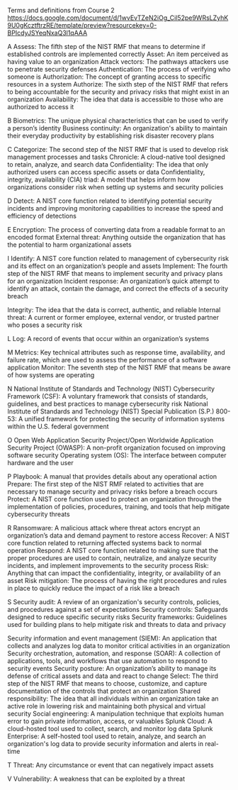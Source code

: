 Terms and definitions from Course 2
https://docs.google.com/document/d/1wvEvTZeN2iOg_Cil52pe9WRsLZyhK9U0gKcztftrzRE/template/preview?resourcekey=0-BPIcdyJSYeqNxaQ3l1qAAA

A
Assess: The fifth step of the NIST RMF that means to determine if established controls
are implemented correctly
Asset: An item perceived as having value to an organization
Attack vectors: The pathways attackers use to penetrate security defenses
Authentication: The process of verifying who someone is
Authorization: The concept of granting access to specific resources in a system
Authorize: The sixth step of the NIST RMF that refers to being accountable for the
security and privacy risks that might exist in an organization
Availability: The idea that data is accessible to those who are authorized to access it

B
Biometrics: The unique physical characteristics that can be used to verify a person’s
identity
Business continuity: An organization's ability to maintain their everyday productivity
by establishing risk disaster recovery plans

C
Categorize: The second step of the NIST RMF that is used to develop risk
management processes and tasks
Chronicle: A cloud-native tool designed to retain, analyze, and search data
Confidentiality: The idea that only authorized users can access specific assets or data
Confidentiality, integrity, availability (CIA) triad: A model that helps inform how
organizations consider risk when setting up systems and security policies

D
Detect: A NIST core function related to identifying potential security incidents and
improving monitoring capabilities to increase the speed and efficiency of detections

E
Encryption: The process of converting data from a readable format to an encoded
format
External threat: Anything outside the organization that has the potential to harm
organizational assets

I
Identify: A NIST core function related to management of cybersecurity risk and its
effect on an organization’s people and assets
Implement: The fourth step of the NIST RMF that means to implement security and
privacy plans for an organization
Incident response: An organization’s quick attempt to identify an attack, contain the
damage, and correct the effects of a security breach

Integrity: The idea that the data is correct, authentic, and reliable
Internal threat: A current or former employee, external vendor, or trusted partner who
poses a security risk

L
Log: A record of events that occur within an organization’s systems

M
Metrics: Key technical attributes such as response time, availability, and failure rate,
which are used to assess the performance of a software application
Monitor: The seventh step of the NIST RMF that means be aware of how systems are
operating

N
National Institute of Standards and Technology (NIST) Cybersecurity Framework
(CSF): A voluntary framework that consists of standards, guidelines, and best
practices to manage cybersecurity risk
National Institute of Standards and Technology (NIST) Special Publication (S.P.)
800-53: A unified framework for protecting the security of information systems within
the U.S. federal government

O
Open Web Application Security Project/Open Worldwide Application Security
Project (OWASP): A non-profit organization focused on improving software security
Operating system (OS): The interface between computer hardware and the user

P
Playbook: A manual that provides details about any operational action
Prepare: The first step of the NIST RMF related to activities that are necessary to
manage security and privacy risks before a breach occurs
Protect: A NIST core function used to protect an organization through the
implementation of policies, procedures, training, and tools that help mitigate
cybersecurity threats

R
Ransomware: A malicious attack where threat actors encrypt an organization’s data
and demand payment to restore access
Recover: A NIST core function related to returning affected systems back to normal
operation
Respond: A NIST core function related to making sure that the proper procedures are
used to contain, neutralize, and analyze security incidents, and implement
improvements to the security process
Risk: Anything that can impact the confidentiality, integrity, or availability of an asset
Risk mitigation: The process of having the right procedures and rules in place to
quickly reduce the impact of a risk like a breach

S
Security audit: A review of an organization's security controls, policies, and
procedures against a set of expectations
Security controls: Safeguards designed to reduce specific security risks
Security frameworks: Guidelines used for building plans to help mitigate risk and
threats to data and privacy

Security information and event management (SIEM): An application that collects
and analyzes log data to monitor critical activities in an organization
Security orchestration, automation, and response (SOAR): A collection of
applications, tools, and workflows that use automation to respond to security events
Security posture: An organization’s ability to manage its defense of critical assets and
data and react to change
Select: The third step of the NIST RMF that means to choose, customize, and capture
documentation of the controls that protect an organization
Shared responsibility: The idea that all individuals within an organization take an
active role in lowering risk and maintaining both physical and virtual security
Social engineering: A manipulation technique that exploits human error to gain
private information, access, or valuables
Splunk Cloud: A cloud-hosted tool used to collect, search, and monitor log data
Splunk Enterprise: A self-hosted tool used to retain, analyze, and search an
organization's log data to provide security information and alerts in real-time

T
Threat: Any circumstance or event that can negatively impact assets

V
Vulnerability: A weakness that can be exploited by a threat